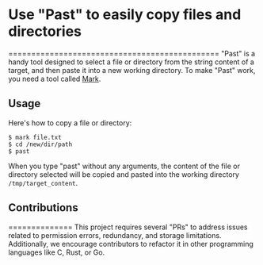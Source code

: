 # Use "Past" to easily copy files and directories
==============================================
"Past" is a handy tool designed to select a file or directory from the string content of a target, and then paste it into a new working directory. To make "Past" work, you need a tool called [Mark](https://github.com/ayoubelmhamdi/mark).

## Usage
Here's how to copy a file or directory:

```shell
$ mark file.txt
$ cd /new/dir/path
$ past
```

When you type "past" without any arguments, the content of the file or directory selected will be copied and pasted into the working directory `/tmp/target_content`.

## Contributions
==============
This project requires several "PRs" to address issues related to permission errors, redundancy, and storage limitations. Additionally, we encourage contributors to refactor it in other programming languages like C, Rust, or Go.
